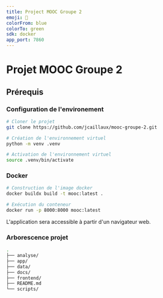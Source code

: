 ```yaml
---
title: Project MOOC Groupe 2
emoji: 🚀
colorFrom: blue
colorTo: green
sdk: docker
app_port: 7860
---
```


# Projet MOOC Groupe 2

## Prérequis 

### Configuration de l'environement

```bash
# Cloner le projet
git clone https://github.com/jcaillaux/mooc-groupe-2.git

# Création de l'environnement virtuel
python -m venv .venv

# Activation de l'environnement virtuel
source .venv/bin/activate
```

### Docker

```bash
# Construction de l'image docker
docker buildx build -t mooc:latest .

# Exécution du conteneur
docker run -p 8000:8000 mooc:latest
```

L'application sera accessible à partir d'un navigateur web.  



### Arborescence projet

```bash
.
├── analyse/
├── app/
├── data/
├── docs/
├── frontend/
├── README.md
└── scripts/
```



